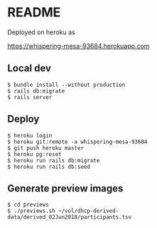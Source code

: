 # README

Deployed on heroku as 

https://whispering-mesa-93684.herokuapp.com

## Local dev

    $ bundle install --without production
    $ rails db:migrate
    $ rails server

## Deploy

    $ heroku login
    $ heroku git:remote -a whispering-mesa-93684
    $ git push heroku master
    $ heroku pg:reset 
    $ heroku run rails db:migrate
    $ heroku run rails db:seed

## Generate preview images

    $ cd previews
    $ ./previews.sh ~/vol/dhcp-derived-data/derived_02Jun2018/participants.tsv



